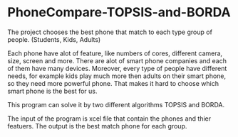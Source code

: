 # PhoneCompare-TOPSIS-and-BORDA
The project chooses the best phone that match to each type group of people.
(Students, Kids, Adults)

Each phone have alot of feature, like numbers of cores, different camera, size, screen and more.
There are alot of smart phone companies and each of them have many devices.
Moreover, every type of people have different needs, 
for example kids play much more then adults on their smart phone, so they need more powerful phone.
That makes it hard to choose which smart phone is the best for us.
 
This program can solve it by two different algorithms TOPSIS and BORDA.

The input of the program is xcel file that contain the phones and thier featuers.
The output is the best match phone for each group.  
